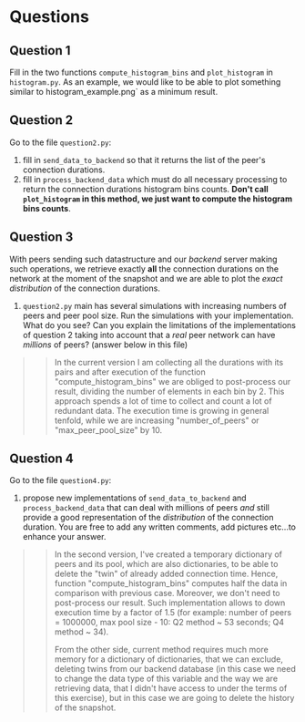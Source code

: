 # Questions

## Question 1

Fill in the two functions `compute_histogram_bins` and `plot_histogram` in `histogram.py`. As an example, we would like to be able to plot something similar to histogram_example.png` as a minimum result.

## Question 2

Go to the file `question2.py`:
1. fill in `send_data_to_backend` so that it returns the list of the peer's connection durations.
2. fill in `process_backend_data` which must do all necessary processing to return the connection durations histogram bins counts. **Don't call `plot_histogram` in this method, we just want to compute the histogram bins counts**.

## Question 3

With peers sending such datastructure and our _backend_ server making such operations, we retrieve exactly **all** the connection durations on the network at the moment of the snapshot and we are able to plot the _exact distribution_ of the connection durations.
1. `question2.py` main has several simulations with increasing numbers of peers and peer pool size. Run the simulations with your implementation. What do you see? Can you explain the limitations of the implementations of question 2 taking into account that a _real_ peer network can have _millions_ of peers? (answer below in this file)
>> In the current version I am collecting all the durations with its pairs and after execution of the function "compute_histogram_bins" we are obliged to post-process our result, dividing the number of elements in each bin by 2.
>> This approach spends a lot of time to collect and count a lot of redundant data. The execution time is growing in general tenfold, while we are increasing "number_of_peers" or "max_peer_pool_size" by 10.

## Question 4

Go to the file `question4.py`:
1. propose new implementations of `send_data_to_backend` and `process_backend_data` that can deal with millions of peers _and_ still provide a good representation of the _distribution_ of the connection duration. You are free to add any written comments, add pictures etc...to enhance your answer.
>> In the second version, I've created a temporary dictionary of peers and its pool, which are also dictionaries, to be able to delete the "twin" of already added connection time.
>> Hence, function "compute_histogram_bins" computes half the data in comparison with previous case. Moreover, we don't need to post-process our result.
>> Such implementation allows to down execution time by a factor of 1.5 (for example: number of peers = 1000000, max pool size - 10: Q2 method ~ 53 seconds; Q4 method ~ 34).
>> 
>>From the other side, current method requires much more memory for a dictionary of dictionaries, that we can exclude, deleting twins from our backend database 
>> (in this case we need to change the data type of this variable and the way we are retrieving data, that I didn't have access to under the terms of this exercise), but in this case we are going to delete the history of the snapshot.

